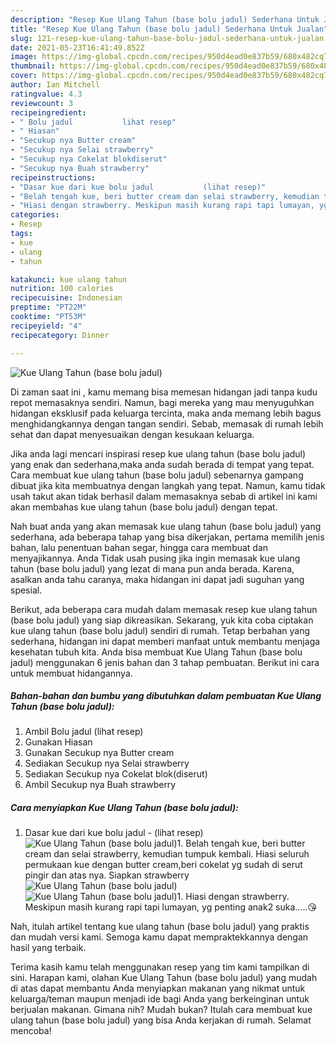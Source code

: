 ```yaml
---
description: "Resep Kue Ulang Tahun (base bolu jadul) Sederhana Untuk Jualan"
title: "Resep Kue Ulang Tahun (base bolu jadul) Sederhana Untuk Jualan"
slug: 121-resep-kue-ulang-tahun-base-bolu-jadul-sederhana-untuk-jualan
date: 2021-05-23T16:41:49.852Z
image: https://img-global.cpcdn.com/recipes/950d4ead0e837b59/680x482cq70/kue-ulang-tahun-base-bolu-jadul-foto-resep-utama.jpg
thumbnail: https://img-global.cpcdn.com/recipes/950d4ead0e837b59/680x482cq70/kue-ulang-tahun-base-bolu-jadul-foto-resep-utama.jpg
cover: https://img-global.cpcdn.com/recipes/950d4ead0e837b59/680x482cq70/kue-ulang-tahun-base-bolu-jadul-foto-resep-utama.jpg
author: Ian Mitchell
ratingvalue: 4.3
reviewcount: 3
recipeingredient:
- " Bolu jadul           lihat resep"
- " Hiasan"
- "Secukup nya Butter cream"
- "Secukup nya Selai strawberry"
- "Secukup nya Cokelat blokdiserut"
- "Secukup nya Buah strawberry"
recipeinstructions:
- "Dasar kue dari kue bolu jadul           (lihat resep)"
- "Belah tengah kue, beri butter cream dan selai strawberry, kemudian tumpuk kembali. Hiasi seluruh permukaan kue dengan butter cream,beri cokelat yg sudah di serut pingir dan atas nya. Siapkan strawberry"
- "Hiasi dengan strawberry. Meskipun masih kurang rapi tapi lumayan, yg penting anak2 suka.....😘"
categories:
- Resep
tags:
- kue
- ulang
- tahun

katakunci: kue ulang tahun 
nutrition: 100 calories
recipecuisine: Indonesian
preptime: "PT22M"
cooktime: "PT53M"
recipeyield: "4"
recipecategory: Dinner

---
```



![Kue Ulang Tahun (base bolu jadul)](https://img-global.cpcdn.com/recipes/950d4ead0e837b59/680x482cq70/kue-ulang-tahun-base-bolu-jadul-foto-resep-utama.jpg)

Di zaman  saat ini , kamu memang bisa memesan hidangan jadi tanpa kudu repot memasaknya sendiri. Namun, bagi mereka yang mau menyuguhkan hidangan eksklusif pada keluarga tercinta, maka anda memang lebih bagus menghidangkannya dengan tangan sendiri. Sebab, memasak di rumah lebih sehat dan dapat menyesuaikan dengan kesukaan keluarga.

Jika anda lagi mencari inspirasi resep kue ulang tahun (base bolu jadul) yang enak dan sederhana,maka anda sudah berada di tempat yang tepat. Cara membuat kue ulang tahun (base bolu jadul)  sebenarnya gampang dibuat jika kita membuatnya dengan langkah yang tepat. Namun, kamu tidak usah takut akan tidak berhasil dalam memasaknya 
sebab di artikel ini kami akan membahas kue ulang tahun (base bolu jadul) dengan tepat.  



Nah buat anda yang akan memasak kue ulang tahun (base bolu jadul) yang sederhana, ada beberapa tahap yang bisa dikerjakan, pertama memilih jenis bahan, lalu penentuan bahan segar, hingga cara membuat dan menyajikannya. Anda Tidak usah pusing jika ingin memasak kue ulang tahun (base bolu jadul) yang lezat di mana pun anda berada. Karena, asalkan anda  tahu caranya, maka hidangan ini dapat jadi suguhan yang spesial.

Berikut, ada beberapa cara mudah dalam memasak resep kue ulang tahun (base bolu jadul) yang siap dikreasikan. Sekarang, yuk kita coba ciptakan kue ulang tahun (base bolu jadul) sendiri di rumah. Tetap berbahan yang sederhana, hidangan ini dapat memberi manfaat untuk membantu menjaga kesehatan tubuh kita. Anda bisa membuat Kue Ulang Tahun (base bolu jadul) menggunakan 6 jenis bahan dan 3 tahap pembuatan. Berikut ini cara untuk membuat hidangannya.

<!--inarticleads1-->

##### Bahan-bahan dan bumbu yang dibutuhkan dalam pembuatan Kue Ulang Tahun (base bolu jadul):

1. Ambil  Bolu jadul           (lihat resep)
1. Gunakan  Hiasan
1. Gunakan Secukup nya Butter cream
1. Sediakan Secukup nya Selai strawberry
1. Sediakan Secukup nya Cokelat blok(diserut)
1. Ambil Secukup nya Buah strawberry




<!--inarticleads2-->

##### Cara menyiapkan Kue Ulang Tahun (base bolu jadul):

1. Dasar kue dari kue bolu jadul -           (lihat resep)
<img src="https://img-global.cpcdn.com/steps/a50f927b826be514/160x128cq70/kue-ulang-tahun-base-bolu-jadul-langkah-memasak-1-foto.jpg" alt="Kue Ulang Tahun (base bolu jadul)">1. Belah tengah kue, beri butter cream dan selai strawberry, kemudian tumpuk kembali. Hiasi seluruh permukaan kue dengan butter cream,beri cokelat yg sudah di serut pingir dan atas nya. Siapkan strawberry
<img src="https://img-global.cpcdn.com/steps/a21ea8f04def89a8/160x128cq70/kue-ulang-tahun-base-bolu-jadul-langkah-memasak-2-foto.jpg" alt="Kue Ulang Tahun (base bolu jadul)"><img src="https://img-global.cpcdn.com/steps/2ac731fc9b7fb794/160x128cq70/kue-ulang-tahun-base-bolu-jadul-langkah-memasak-2-foto.jpg" alt="Kue Ulang Tahun (base bolu jadul)">1. Hiasi dengan strawberry. Meskipun masih kurang rapi tapi lumayan, yg penting anak2 suka.....😘




Nah, itulah artikel tentang  kue ulang tahun (base bolu jadul)  yang praktis dan mudah versi kami. Semoga kamu dapat mempraktekkannya dengan hasil yang terbaik. 

Terima kasih kamu telah menggunakan resep yang tim kami tampilkan di sini. Harapan kami, olahan  Kue Ulang Tahun (base bolu jadul) yang mudah di atas dapat membantu Anda menyiapkan makanan yang nikmat untuk keluarga/teman maupun menjadi ide bagi Anda yang berkeinginan untuk berjualan makanan. Gimana nih? Mudah bukan? Itulah cara membuat kue ulang tahun (base bolu jadul) yang bisa Anda kerjakan di rumah. Selamat mencoba!


